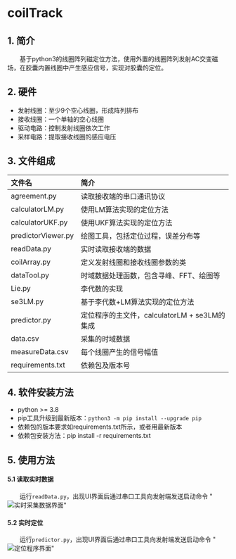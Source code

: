 # coilTrack

## 1. 简介
   　　基于python3的线圈阵列磁定位方法，使用外置的线圈阵列发射AC交变磁场，在胶囊内置线圈中产生感应信号，实现对胶囊的定位。

## 2. 硬件
- 发射线圈：至少9个空心线圈，形成阵列排布
- 接收线圈：一个单轴的空心线圈
- 驱动电路：控制发射线圈依次工作
- 采样电路：提取接收线圈的感应电压

## 3. 文件组成

| 文件名              | 简介                           |
|:-------------------|:-------------------------------|
|agreement.py        | 读取接收端的串口通讯协议 |
| calculatorLM.py    | 使用LM算法实现的定位方法      |
| calculatorUKF.py   | 使用UKF算法实现的定位方法     |
| predictorViewer.py | 绘图工具，包括定位过程，误差分布等 |
| readData.py        | 实时读取接收端的数据 |
| coilArray.py       | 定义发射线圈和接收线圈参数的类    |
| dataTool.py        | 时域数据处理函数，包含寻峰、FFT、绘图等|
| Lie.py             | 李代数的实现 |
| se3LM.py           | 基于李代数+LM算法实现的定位方法 |
| predictor.py       | 定位程序的主文件，calculatorLM + se3LM的集成 |
| data.csv           | 采集的时域数据 |
| measureData.csv    | 每个线圈产生的信号幅值 |
| requirements.txt    | 依赖包及版本号 |

## 4. 软件安装方法
- python >= 3.8
- pip工具升级到最新版本：```python3 -m pip install --upgrade pip```
- 依赖包的版本要求如requirements.txt所示，或者用最新版本
- 依赖包安装方法：pip install -r requirements.txt

## 5. 使用方法
#### 5.1 读取实时数据
   　　运行```readData.py```，出现UI界面后通过串口工具向发射端发送启动命令
"![实时采集数据界面](https://incode.sibionics.com/magLoc/coiltrack/-/raw/main/pic/readData.PNG?inline=false)"

#### 5.2 实时定位
   　　运行```predictor.py```，出现UI界面后通过串口工具向发射端发送启动命令
"![定位程序界面](https://incode.sibionics.com/magLoc/coiltrack/-/raw/main/pic/track.png?inline=false)"